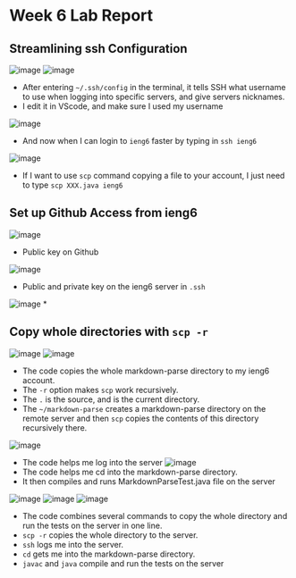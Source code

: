 # Week 6 Lab Report
## Streamlining ssh Configuration
![image](week6-1.JPG)
![image](week6-2.JPG)
* After entering `~/.ssh/config` in the terminal, it tells SSH what username to use when logging into specific servers, and  give servers nicknames.
* I edit it in VScode, and make sure I used my username

![image](week6-3.JPG)
* And now when I can login to `ieng6` faster by typing in `ssh ieng6`

![image](week6-4.JPG)
* If I want to use `scp` command copying a file to your account, I just need to type `scp XXX.java ieng6`

## Set up Github Access from ieng6
![image](week6-13.JPG)
* Public key on Github

![image](week6-14.JPG)
* Public and private key on the ieng6 server in `.ssh`

![image](week6-15.JPG)
* 

## Copy whole directories with `scp -r`
![image](week6-6.JPG)
![image](week6-7.JPG)
* The code copies the whole markdown-parse directory to my ieng6 account.
* The `-r` option makes `scp` work recursively.
* The `.` is the source, and is the current directory.
* The `~/markdown-parse` creates a markdown-parse directory on the remote server and then `scp` copies the contents of this directory recursively there.

![image](week6-8.JPG)
* The code helps me log into the server
![image](week6-9.JPG)
* The code helps me cd into the markdown-parse directory.
* It then compiles and runs MarkdownParseTest.java file on the server

![image](week6-10.JPG)
![image](week6-11.JPG)
![image](week6-12.JPG)
* The code combines several commands to copy the whole directory and run the tests on the server in one line.
* `scp -r` copies the whole directory to the server.
* `ssh` logs me into the server.
* `cd` gets me into the markdown-parse directory.
* `javac` and `java` compile and run the tests on the server